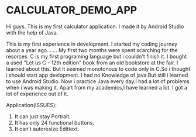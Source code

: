 # CALCULATOR_DEMO_APP
Hi guys.
This is my first calculator application.
I made it by Android Studio with the help of Java.



This is my first experience in development.
I started my coding journey about a year ago....... My first two months were spent scarching for the resorces.
C is my first programing language but i couldn't finish it.
I bought a used "Let us C - 12th edition" book from an old bookstore at the fair.
I learned about this.
But it seemed monotonous to code only in C.So i thought i should start app devlopment.
I had no Knowledge of java.But still i learned to use Android Studio.
Now i practice Java every day.I had a lot of problems when i was making it.
Apart from my academics,I have learned a lot.
I got a lot of experience out of it.






 

Application(ISSUES):

1) It can just stay Portrait.
2) It has only 24 functional buttons.
3) It can't autoresize Edittext.
